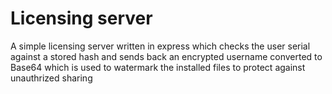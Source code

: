 # Licensing server
A simple licensing server written in express which checks the user serial against a stored hash and sends back an encrypted username converted to Base64 which is used to watermark the installed files to protect against unauthrized sharing
